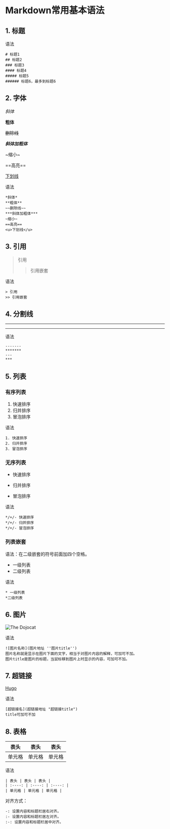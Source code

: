 # Markdown常用基本语法


<!--more-->

## 1. 标题

语法

```
# 标题1
## 标题2
### 标题3
#### 标题4
##### 标题5
###### 标题6，最多到标题6
```

## 2. 字体

*斜体*

**粗体**

~~删除线~~

***斜体加粗体***

~缩小~

==高亮==

<u>下划线</u>

语法

```
*斜体* 
**粗体**
~~删除线~~
***斜体加粗体***
~缩小~
==高亮==
<u>下划线</u>
```

## 3. 引用

> 引用
>
> > 引用嵌套

语法

```
> 引用
>> 引用嵌套
```

## 4. 分割线

-----

*****

语法

```
-------
*******
---
***
```

## 5. 列表

### 有序列表

1. 快速排序
2. 归并排序
3. 冒泡排序

语法

```
1. 快速排序
2. 归并排序
3. 冒泡排序
```

### 无序列表

* 快速排序
+ 归并排序
- 冒泡排序

语法

```
*/+/- 快速排序
*/+/- 归并排序
*/+/- 冒泡排序
```

### 列表嵌套

语法：在二级嵌套的符号前面加四个空格。

* 一级列表
* 二级列表

语法

```
* 一级列表
*二级列表
```

## 6. 图片

![](https://octodex.github.com/images/dojocat.jpg  "The Dojocat")

语法

```
![图片名称](图片地址 ''图片title'')
图片名称就是显示在图片下面的文字，相当于对图片内容的解释，可加可不加。
图片title是图片的标题，当鼠标移到图片上时显示的内容，可加可不加。
```

## 7. 超链接

[Hugo](https://gohugo.io/getting-started/quick-start/)

语法

```
[超链接名](超链接地址 "超链接title")
title可加可不加
```

## 8. 表格

| 表头 | 表头 | 表头 |
| :----: | :----: | :----: |
| 单元格 | 单元格 | 单元格 |

语法

```
| 表头 | 表头 | 表头 |
| :----: | :----: | :----: |
| 单元格 | 单元格 | 单元格 |
```

对齐方式：
```
-: 设置内容和标题栏居右对齐。
:- 设置内容和标题栏居左对齐。
:-: 设置内容和标题栏居中对齐。
```



